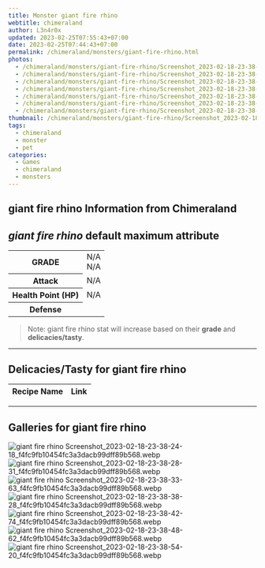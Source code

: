 ```yaml
---
title: Monster giant fire rhino
webtitle: chimeraland
author: L3n4r0x
updated: 2023-02-25T07:55:43+07:00
date: 2023-02-25T07:44:43+07:00
permalink: /chimeraland/monsters/giant-fire-rhino.html
photos:
  - /chimeraland/monsters/giant-fire-rhino/Screenshot_2023-02-18-23-38-24-18_f4fc9fb10454fc3a3dacb99dff89b568.webp
  - /chimeraland/monsters/giant-fire-rhino/Screenshot_2023-02-18-23-38-28-31_f4fc9fb10454fc3a3dacb99dff89b568.webp
  - /chimeraland/monsters/giant-fire-rhino/Screenshot_2023-02-18-23-38-33-63_f4fc9fb10454fc3a3dacb99dff89b568.webp
  - /chimeraland/monsters/giant-fire-rhino/Screenshot_2023-02-18-23-38-38-28_f4fc9fb10454fc3a3dacb99dff89b568.webp
  - /chimeraland/monsters/giant-fire-rhino/Screenshot_2023-02-18-23-38-42-74_f4fc9fb10454fc3a3dacb99dff89b568.webp
  - /chimeraland/monsters/giant-fire-rhino/Screenshot_2023-02-18-23-38-48-62_f4fc9fb10454fc3a3dacb99dff89b568.webp
  - /chimeraland/monsters/giant-fire-rhino/Screenshot_2023-02-18-23-38-54-20_f4fc9fb10454fc3a3dacb99dff89b568.webp
thumbnail: /chimeraland/monsters/giant-fire-rhino/Screenshot_2023-02-18-23-38-24-18_f4fc9fb10454fc3a3dacb99dff89b568.webp
tags:
  - chimeraland
  - monster
  - pet
categories:
  - Games
  - chimeraland
  - monsters
---
```


<link
  rel="stylesheet"
  href="https://rawcdn.githack.com/dimaslanjaka/Web-Manajemen/870a349/css/bootstrap-5-3-0-alpha3-wrapper.css"
/>
<section id="bootstrap-wrapper">
  <h2>giant fire rhino Information from Chimeraland</h2>
  <h2 id="attribute"><i>giant fire rhino</i> default maximum attribute</h2>
  <div class="row">
    <div class="col mb-2">
      <div class="card bg-dark text-light">
        <div class="card-body">
          <table>
            <tr>
              <th>GRADE</th>
              <td>N/A <br />N/A</td>
            </tr>
            <tr>
              <th>Attack</th>
              <td>N/A</td>
            </tr>
            <tr>
              <th>Health Point (HP)</th>
              <td>N/A</td>
            </tr>
            <tr>
              <th>Defense</th>
              <td></td>
            </tr>
          </table>
        </div>
      </div>
    </div>
  </div>
  <blockquote>
    Note: giant fire rhino stat will increase based on their <b>grade</b> and
    <b>delicacies/tasty</b>.
  </blockquote>
  <hr />
  <h2 id="delicacies">Delicacies/Tasty for giant fire rhino</h2>
  <div class="card">
    <div class="card-body">
      <div class="table-responsive">
        <table class="table table-striped table-dark">
          <thead>
            <tr>
              <th>Recipe Name</th>
              <th>Link</th>
            </tr>
          </thead>
          <tbody></tbody>
        </table>
      </div>
    </div>
  </div>
  <hr />
  <div id="gallery">
    <h2>Galleries for giant fire rhino</h2>
    <div class="row">
      <div class="col-lg-6 col-12">
        <img
          src="https://www.webmanajemen.com/chimeraland/monsters/giant-fire-rhino/Screenshot_2023-02-18-23-38-24-18_f4fc9fb10454fc3a3dacb99dff89b568.webp"
          alt="giant fire rhino Screenshot_2023-02-18-23-38-24-18_f4fc9fb10454fc3a3dacb99dff89b568.webp"
        />
      </div>
      <div class="col-lg-6 col-12">
        <img
          src="https://www.webmanajemen.com/chimeraland/monsters/giant-fire-rhino/Screenshot_2023-02-18-23-38-28-31_f4fc9fb10454fc3a3dacb99dff89b568.webp"
          alt="giant fire rhino Screenshot_2023-02-18-23-38-28-31_f4fc9fb10454fc3a3dacb99dff89b568.webp"
        />
      </div>
      <div class="col-lg-6 col-12">
        <img
          src="https://www.webmanajemen.com/chimeraland/monsters/giant-fire-rhino/Screenshot_2023-02-18-23-38-33-63_f4fc9fb10454fc3a3dacb99dff89b568.webp"
          alt="giant fire rhino Screenshot_2023-02-18-23-38-33-63_f4fc9fb10454fc3a3dacb99dff89b568.webp"
        />
      </div>
      <div class="col-lg-6 col-12">
        <img
          src="https://www.webmanajemen.com/chimeraland/monsters/giant-fire-rhino/Screenshot_2023-02-18-23-38-38-28_f4fc9fb10454fc3a3dacb99dff89b568.webp"
          alt="giant fire rhino Screenshot_2023-02-18-23-38-38-28_f4fc9fb10454fc3a3dacb99dff89b568.webp"
        />
      </div>
      <div class="col-lg-6 col-12">
        <img
          src="https://www.webmanajemen.com/chimeraland/monsters/giant-fire-rhino/Screenshot_2023-02-18-23-38-42-74_f4fc9fb10454fc3a3dacb99dff89b568.webp"
          alt="giant fire rhino Screenshot_2023-02-18-23-38-42-74_f4fc9fb10454fc3a3dacb99dff89b568.webp"
        />
      </div>
      <div class="col-lg-6 col-12">
        <img
          src="https://www.webmanajemen.com/chimeraland/monsters/giant-fire-rhino/Screenshot_2023-02-18-23-38-48-62_f4fc9fb10454fc3a3dacb99dff89b568.webp"
          alt="giant fire rhino Screenshot_2023-02-18-23-38-48-62_f4fc9fb10454fc3a3dacb99dff89b568.webp"
        />
      </div>
      <div class="col-lg-6 col-12">
        <img
          src="https://www.webmanajemen.com/chimeraland/monsters/giant-fire-rhino/Screenshot_2023-02-18-23-38-54-20_f4fc9fb10454fc3a3dacb99dff89b568.webp"
          alt="giant fire rhino Screenshot_2023-02-18-23-38-54-20_f4fc9fb10454fc3a3dacb99dff89b568.webp"
        />
      </div>
    </div>
  </div>
</section>